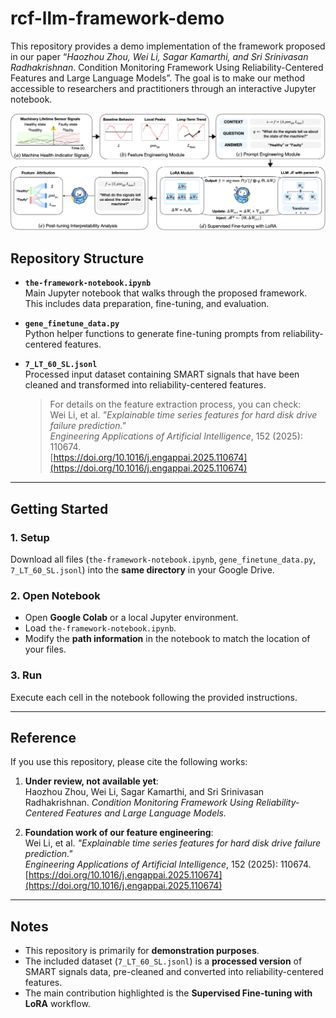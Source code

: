 # rcf-llm-framework-demo
This repository provides a demo implementation of the framework proposed in our paper “*Haozhou Zhou, Wei Li, Sagar Kamarthi, and Sri Srinivasan Radhakrishnan*. Condition Monitoring Framework Using Reliability-Centered Features and Large Language Models”. The goal is to make our method accessible to researchers and practitioners through an interactive Jupyter notebook.

![Framework Overview](framework_figure.png)

## Repository Structure

- **`the-framework-notebook.ipynb`**  
  Main Jupyter notebook that walks through the proposed framework. This includes data preparation, fine-tuning, and evaluation.  

- **`gene_finetune_data.py`**  
  Python helper functions to generate fine-tuning prompts from reliability-centered features.  

- **`7_LT_60_SL.jsonl`**  
  Processed input dataset containing SMART signals that have been cleaned and transformed into reliability-centered features.  
  > For details on the feature extraction process, you can check:  
  > Wei Li, et al. *"Explainable time series features for hard disk drive failure prediction."*  
  > *Engineering Applications of Artificial Intelligence*, 152 (2025): 110674.  
  > [https://doi.org/10.1016/j.engappai.2025.110674](https://doi.org/10.1016/j.engappai.2025.110674)  

---

## Getting Started

### 1. Setup
Download all files (`the-framework-notebook.ipynb`, `gene_finetune_data.py`, `7_LT_60_SL.jsonl`) into the **same directory** in your Google Drive.  

### 2. Open Notebook
- Open **Google Colab** or a local Jupyter environment.  
- Load `the-framework-notebook.ipynb`.  
- Modify the **path information** in the notebook to match the location of your files.  

### 3. Run
Execute each cell in the notebook following the provided instructions.  

---

## Reference

If you use this repository, please cite the following works:  

1. **Under review, not available yet**:  
   Haozhou Zhou, Wei Li, Sagar Kamarthi, and Sri Srinivasan Radhakrishnan. *Condition Monitoring Framework Using Reliability-Centered Features and Large Language Models.*

2. **Foundation work of our feature engineering**:  
   Wei Li, et al. *"Explainable time series features for hard disk drive failure prediction."*  
   *Engineering Applications of Artificial Intelligence*, 152 (2025): 110674.  
   [https://doi.org/10.1016/j.engappai.2025.110674](https://doi.org/10.1016/j.engappai.2025.110674)  

---

## Notes
- This repository is primarily for **demonstration purposes**.  
- The included dataset (`7_LT_60_SL.jsonl`) is a **processed version** of SMART signals data, pre-cleaned and converted into reliability-centered features.  
- The main contribution highlighted is the **Supervised Fine-tuning with LoRA** workflow.
